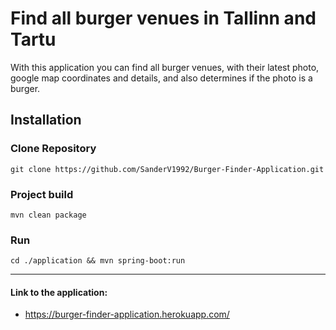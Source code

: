 # Find all burger venues in Tallinn and Tartu

With this application you can find all burger venues, with their latest photo, google map coordinates and details,
and also determines if the photo is a burger.

## Installation
### Clone Repository
```
git clone https://github.com/SanderV1992/Burger-Finder-Application.git
```

### Project build
```
mvn clean package
```

### Run
```
cd ./application && mvn spring-boot:run
```

---

#### Link to the application:
- https://burger-finder-application.herokuapp.com/
